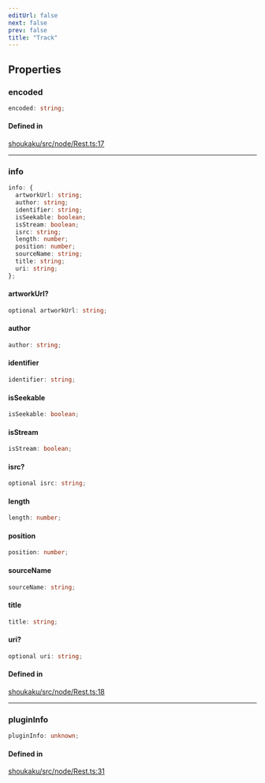 ```yaml
---
editUrl: false
next: false
prev: false
title: "Track"
---
```


## Properties

<a id="encoded" name="encoded"></a>

### encoded

```ts
encoded: string;
```

#### Defined in

[shoukaku/src/node/Rest.ts:17](https://github.com/shipgirlproject/shoukaku/blob/9d5588e950f8b8cbe3cdd5386a275943ff6fdba1/src/node/Rest.ts#L17)

***

<a id="info" name="info"></a>

### info

```ts
info: {
  artworkUrl: string;
  author: string;
  identifier: string;
  isSeekable: boolean;
  isStream: boolean;
  isrc: string;
  length: number;
  position: number;
  sourceName: string;
  title: string;
  uri: string;
};
```

<a id="artworkurl" name="artworkurl"></a>

#### artworkUrl?

```ts
optional artworkUrl: string;
```

<a id="author" name="author"></a>

#### author

```ts
author: string;
```

<a id="identifier" name="identifier"></a>

#### identifier

```ts
identifier: string;
```

<a id="isseekable" name="isseekable"></a>

#### isSeekable

```ts
isSeekable: boolean;
```

<a id="isstream" name="isstream"></a>

#### isStream

```ts
isStream: boolean;
```

<a id="isrc" name="isrc"></a>

#### isrc?

```ts
optional isrc: string;
```

<a id="length" name="length"></a>

#### length

```ts
length: number;
```

<a id="position" name="position"></a>

#### position

```ts
position: number;
```

<a id="sourcename" name="sourcename"></a>

#### sourceName

```ts
sourceName: string;
```

<a id="title" name="title"></a>

#### title

```ts
title: string;
```

<a id="uri" name="uri"></a>

#### uri?

```ts
optional uri: string;
```

#### Defined in

[shoukaku/src/node/Rest.ts:18](https://github.com/shipgirlproject/shoukaku/blob/9d5588e950f8b8cbe3cdd5386a275943ff6fdba1/src/node/Rest.ts#L18)

***

<a id="plugininfo" name="plugininfo"></a>

### pluginInfo

```ts
pluginInfo: unknown;
```

#### Defined in

[shoukaku/src/node/Rest.ts:31](https://github.com/shipgirlproject/shoukaku/blob/9d5588e950f8b8cbe3cdd5386a275943ff6fdba1/src/node/Rest.ts#L31)
